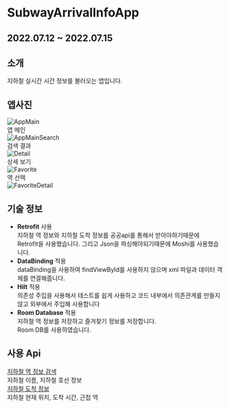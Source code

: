 # SubwayArrivalInfoApp
## 2022.07.12 ~ 2022.07.15  
## 소개  
지하철 실시간 시간 정보를 불러오는 앱입니다.  
## 앱사진  
![AppMain](https://user-images.githubusercontent.com/57277631/179871012-d5bc6b99-f48d-41f5-8b71-c652240f5aad.png)  
앱 메인  
![AppMainSearch](https://user-images.githubusercontent.com/57277631/179871098-e15e55e3-9e5a-4ab8-887c-242213394305.png)  
검색 결과  
![Detail](https://user-images.githubusercontent.com/57277631/179129352-b3de002b-ae67-4c12-8d68-36f3e26adf60.PNG)  
상세 보기  
![Favorite](https://user-images.githubusercontent.com/57277631/179871124-538ef26b-68cd-410b-9c5a-ef22a8e2562f.png)  
역 선택  
![FavoriteDetail](https://user-images.githubusercontent.com/57277631/179871163-2588c9c3-5901-4267-a496-36c1b89dd941.png)  
## 기술 정보  
* **Retrofit** 사용  
 지하철 역 정보와 지하철 도착 정보를 공공api를 통해서 받아야하기때문에  
 Retrofit을 사용했습니다. 그리고 Json을 파싱해야되기때문에 Moshi를 사용했습니다.  
* **DataBinding** 적용  
 dataBinding을 사용하여 findViewById를 사용하지 않으며 xml 파일과 데이터 객체를 연결해줍니다.  
* **Hilt** 적용  
 의존성 주입을 사용해서 테스트를 쉽게 사용하고 코드 내부에서 의존관계를 만들지 않고 외부에서 주입해 사용합니다  
* **Room Database** 적용  
 지하철 역 정보를 저장하고 즐겨찾기 정보를 저장합니다.  
 Room DB를 사용하였습니다.  
## 사용 Api  
[지하철 역 정보 검색](https://data.seoul.go.kr/dataList/OA-121/S/1/datasetView.do)  
지하철 이름, 지하철 호선 정보  
[지하철 도착 정보](https://data.seoul.go.kr/dataList/OA-12764/F/1/datasetView.do)  
지하철 현재 위치, 도착 시간, 근접 역  
